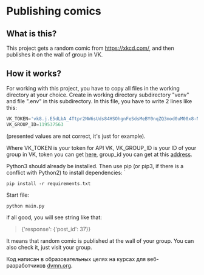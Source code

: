 # Publishing comics

## What is this?

This project gets a random comic from https://xkcd.com/, and then publishes it on the wall of group in VK.

## How it works?

For working with this project, you have to copy all files in the working directory at your choice.  Create in working 
directory subdirectory "venv" and file ".env" in this subdirectory. In this file, you have to write 2 lines like this:
```python
VK_TOKEN='vk8.j.E5dLbA_4Ttpr2NW6sUds84HSOhgnFeSdsMeBY0nqZQ3mod0uM00x8-NE0QPqTxnmG_2j0IqUKKL3DyUNWYS6_IU4kKuR9Vp8uCl-tPmyZJtsw7a9j8tVjp0ZwtnINvg5-zDtTmYkShktlwzhr5cBuDZxuwPVRBfRsboua7fjlo6FKIYXj7WmBOYEkIhRGaeS1lrmr_AGfnBpb583im4R8Q'
VK_GROUP_ID=119537563
```
(presented values are not correct, it's just for example).

Where VK_TOKEN is your token for API VK, VK_GROUP_ID is your ID of your group in VK, token you can get 
[here](https://vk.com/dev.php?method=implicit_flow_user), group_id you can get at this [address](https://regvk.com/id/).

Python3 should  already be installed. Then use pip (or pip3, if there is a conflict with Python2) to install
dependencies: `
```commandline
pip install -r requirements.txt
```
Start file: 
```commandline
python main.py
```
if all good, you will see string like that: 
>{'response': {'post_id': 37}}

It means that random comic is published at the wall of your group. You can also check it, just visit your group.


Код написан в образовательных целях на курсах для веб-разработчиков [dvmn.org](https://dvmn.org/).
